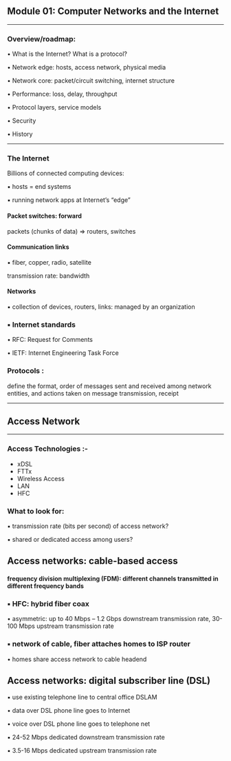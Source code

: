 ## Module 01: Computer Networks and the Internet
<hr>

### Overview/roadmap:

• What is the Internet? What is a protocol?

• Network edge: hosts, access network, 
physical media

• Network core: packet/circuit switching, 
internet structure

• Performance: loss, delay, throughput

• Protocol layers, service models

• Security

• History

<hr>

### The Internet

Billions of connected 
computing devices:

▪ hosts = end systems 

▪ running network apps at 
Internet’s “edge”

#### Packet switches: forward 
packets (chunks of data) => routers, switches

#### Communication links
▪ fiber, copper, radio, satellite

 transmission rate: bandwidth

#### Networks
▪ collection of devices, routers, 
links: managed by an organization

### ▪ Internet standards
• RFC: Request for Comments

• IETF: Internet Engineering Task 
Force

### Protocols : 
define the format, order of 
messages sent and received among 
network entities, and actions taken
on message transmission, receipt

<hr>

## Access Network

<hr>

### Access Technologies :-

- xDSL
- FTTx
- Wireless Access
- LAN
- HFC

### What to look for: 
▪ transmission rate (bits per second) of 
access network?

▪ shared or dedicated access among users?


## Access networks: cable-based access

#### frequency division multiplexing (FDM): different channels transmitted in different frequency bands

### ▪ HFC: hybrid fiber coax
• asymmetric: up to 40 Mbps – 1.2 Gbps downstream transmission rate, 30-100 Mbps 
upstream transmission rate

### ▪ network of cable, fiber attaches homes to ISP router
• homes share access network to cable headend

## Access networks: digital subscriber line (DSL)

▪ use existing telephone line to central office DSLAM

• data over DSL phone line goes to Internet

• voice over DSL phone line goes to telephone net

▪ 24-52 Mbps dedicated downstream transmission rate 

▪ 3.5-16 Mbps dedicated upstream transmission rate

